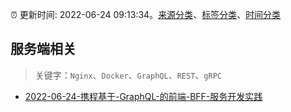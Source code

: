 :alarm_clock: 更新时间: 2022-06-24 09:13:34。[来源分类](../README.md)、[标签分类](../TAGS.md)、[时间分类](../TIMELINE.md)

## 服务端相关


> 关键字：`Nginx`、`Docker`、`GraphQL`、`REST`、`gRPC`



- [2022-06-24-携程基于-GraphQL-的前端-BFF-服务开发实践](https://toutiao.io/k/gzcpjoi) 